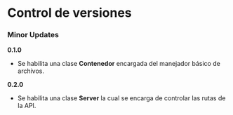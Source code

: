 # Control de versiones

### Minor Updates
**0.1.0**
* Se habilita una clase **Contenedor** encargada del manejador básico de archivos.

**0.2.0**
* Se habilita una clase **Server** la cual se encarga de controlar las rutas de la API.